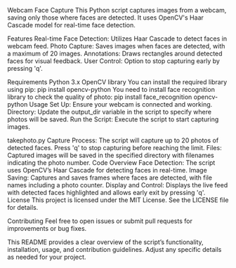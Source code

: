 Webcam Face Capture
This Python script captures images from a webcam, saving only those where faces are detected. It uses OpenCV's Haar Cascade model for real-time face detection.

Features
Real-time Face Detection: Utilizes Haar Cascade to detect faces in webcam feed.
Photo Capture: Saves images when faces are detected, with a maximum of 20 images.
Annotations: Draws rectangles around detected faces for visual feedback.
User Control: Option to stop capturing early by pressing 'q'.

Requirements
Python 3.x
OpenCV library
You can install the required library using pip: pip install opencv-python
You need to install face recognition library to check the quality of photo: pip install face_recognition opencv-python
Usage
Set Up: Ensure your webcam is connected and working.
Directory: Update the output_dir variable in the script to specify where photos will be saved.
Run the Script: Execute the script to start capturing images.

takephoto.py
Capture Process: The script will capture up to 20 photos of detected faces. Press 'q' to stop capturing before reaching the limit.
Files: Captured images will be saved in the specified directory with filenames indicating the photo number.
Code Overview
Face Detection: The script uses OpenCV’s Haar Cascade for detecting faces in real-time.
Image Saving: Captures and saves frames where faces are detected, with file names including a photo counter.
Display and Control: Displays the live feed with detected faces highlighted and allows early exit by pressing 'q'.
License
This project is licensed under the MIT License. See the LICENSE file for details.

Contributing
Feel free to open issues or submit pull requests for improvements or bug fixes.

This README provides a clear overview of the script’s functionality, installation, usage, and contribution guidelines. Adjust any specific details as needed for your project.
